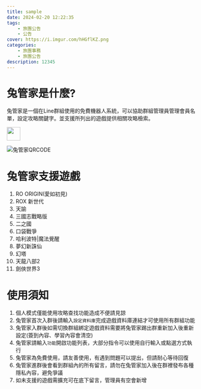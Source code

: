 ```yaml
---
title: sample
date: 2024-02-20 12:22:35
tags: 
    - 旅團公告
    - 公告
cover: https://i.imgur.com/hHGflKZ.png
categories: 
    - 旅團事務
    - 旅團公告
description: 12345
---
```


# 兔管家是什麼?

兔管家是一個在Line群組使用的免費機器人系統，可以協助群組管理員管理會員名單，設定攻略關鍵字。並支援所列出的遊戲提供相關攻略檢索。

<a href="https://lin.ee/Dj8NIuf"><img height="36" border="0" src="https://scdn.line-apps.com/n/line_add_friends/btn/zh-Hant.png"></a>

![兔管家QRCODE](https://i.imgur.com/PnkzdWh.png)

# 兔管家支援遊戲

1. RO ORIGIN(愛如初見)
2. ROX 新世代
3. 天諭
4. 三國志戰略版
5. 二之國
6. 口袋戰爭
7. 哈利波特|魔法覺醒
8. 夢幻新誅仙
9. 幻塔
10. 天龍八部2
11. 劍俠世界3

# 使用須知

1. 個人模式僅能使用攻略查找功能造成不便請見諒
2. 兔管家首次入群後請輸入`設定資料庫`完成遊戲資料庫連結才可使用所有群組功能
3. 兔管家入群後如需切換群組綁定遊戲資料需要將兔管家踢出群重新加入後重新設定(簽到內容、學習內容會清空)
4. 兔管家請輸入`功能`開啟功能列表，大部分指令可以使用自行輸入或點選方式執行
5. 兔管家為免費使用，請友善使用，有遇到問題可以提出，但請耐心等待回復
6. 兔管家進群後會看到群組內的所有留言，請勿在兔管家加入後在群裡發布各種隱私內容，避免爭議
7. 如未支援的遊戲需擴充可在底下留言，管理員有空會新增
